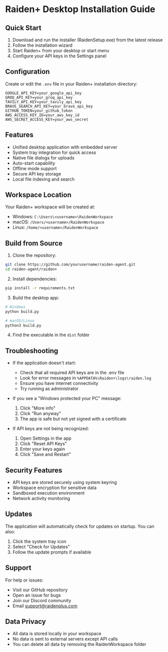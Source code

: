 # Raiden+ Desktop Installation Guide

## Quick Start
1. Download and run the installer (RaidenSetup.exe) from the latest release
2. Follow the installation wizard
3. Start Raiden+ from your desktop or start menu
4. Configure your API keys in the Settings panel

## Configuration
Create or edit the `.env` file in your Raiden+ installation directory:

```env
GOOGLE_API_KEY=your_google_api_key
GROQ_API_KEY=your_groq_api_key
TAVILY_API_KEY=your_tavily_api_key
BRAVE_SEARCH_API_KEY=your_brave_api_key
GITHUB_TOKEN=your_github_token
AWS_ACCESS_KEY_ID=your_aws_key_id
AWS_SECRET_ACCESS_KEY=your_aws_secret
```

## Features
- Unified desktop application with embedded server
- System tray integration for quick access
- Native file dialogs for uploads
- Auto-start capability
- Offline mode support
- Secure API key storage
- Local file indexing and search

## Workspace Location
Your Raiden+ workspace will be created at:
- Windows: `C:\Users\<username>\RaidenWorkspace`
- macOS: `/Users/<username>/RaidenWorkspace`
- Linux: `/home/<username>/RaidenWorkspace`

## Build from Source
1. Clone the repository:
```bash
git clone https://github.com/yourusername/raiden-agent.git
cd raiden-agent/raiden+
```

2. Install dependencies:
```bash
pip install -r requirements.txt
```

3. Build the desktop app:
```bash
# Windows
python build.py

# macOS/Linux
python3 build.py
```

4. Find the executable in the `dist` folder

## Troubleshooting
- If the application doesn't start:
  - Check that all required API keys are in the .env file
  - Look for error messages in `%APPDATA%\Raiden+\logs\raiden.log`
  - Ensure you have internet connectivity
  - Try running as administrator

- If you see a "Windows protected your PC" message:
  1. Click "More info"
  2. Click "Run anyway"
  3. The app is safe but not yet signed with a certificate

- If API keys are not being recognized:
  1. Open Settings in the app
  2. Click "Reset API Keys"
  3. Enter your keys again
  4. Click "Save and Restart"

## Security Features
- API keys are stored securely using system keyring
- Workspace encryption for sensitive data
- Sandboxed execution environment
- Network activity monitoring

## Updates
The application will automatically check for updates on startup. You can also:
1. Click the system tray icon
2. Select "Check for Updates"
3. Follow the update prompts if available

## Support
For help or issues:
- Visit our GitHub repository
- Open an issue for bugs
- Join our Discord community
- Email support@raidenplus.com

## Data Privacy
- All data is stored locally in your workspace
- No data is sent to external servers except API calls
- You can delete all data by removing the RaidenWorkspace folder
